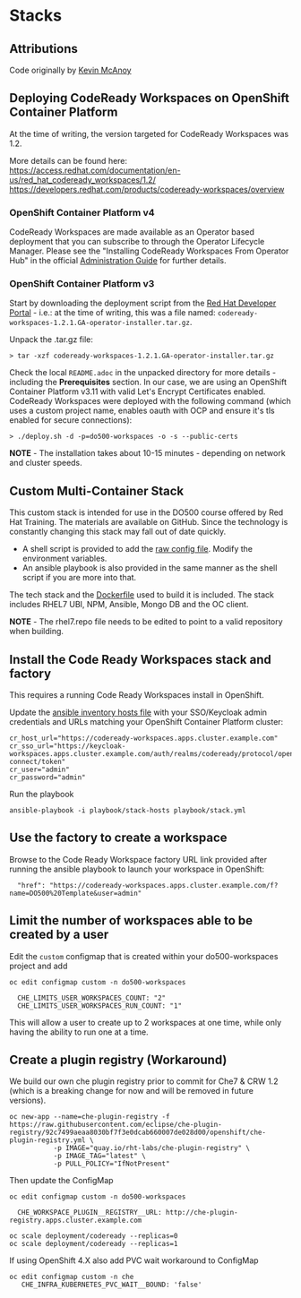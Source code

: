 # Stacks

## Attributions

Code originally by [Kevin McAnoy](https://github.com/mcanoy/ocp-examples/tree/master/codeready-workspaces)

## Deploying CodeReady Workspaces on OpenShift Container Platform

At the time of writing, the version targeted for CodeReady Workspaces was 1.2. 

More details can be found here:
https://access.redhat.com/documentation/en-us/red_hat_codeready_workspaces/1.2/
https://developers.redhat.com/products/codeready-workspaces/overview

### OpenShift Container Platform v4

CodeReady Workspaces are made available as an Operator based deployment that you can subscribe to through the Operator Lifecycle Manager. Please see the "Installing CodeReady Workspaces From Operator Hub" in the official [Administration Guide](https://access.redhat.com/documentation/en-us/red_hat_codeready_workspaces/1.2/html/administration_guide/index) for further details.

### OpenShift Container Platform v3

Start by downloading the deployment script from the [Red Hat Developer Portal](https://developers.redhat.com) - i.e.: at the time of writing, this was a file named: `codeready-workspaces-1.2.1.GA-operator-installer.tar.gz`. 

Unpack the .tar.gz file:
```
> tar -xzf codeready-workspaces-1.2.1.GA-operator-installer.tar.gz
```

Check the local `README.adoc` in the unpacked directory for more details - including the **Prerequisites** section. In our case, we are using an OpenShift Container Platform v3.11 with valid Let's Encrypt Certificates enabled. CodeReady Workspaces were deployed with the following command (which uses a custom project name, enables oauth with OCP and ensure it's tls enabled for secure connections):

```
> ./deploy.sh -d -p=do500-workspaces -o -s --public-certs
```

<p class="tip">
<b>NOTE</b> - The installation takes about 10-15 minutes - depending on network and cluster speeds. 
</p>

## Custom Multi-Container Stack

This custom stack is intended for use in the DO500 course offered by Red Hat Training. The materials are available on GitHub. Since the technology is constantly changing this stack may fall out of date quickly.

- A shell script is provided to add the [raw config file](do500-raw-config.json). Modify the environment variables.
- An ansible playbook is also provided in the same manner as the shell script if you are more into that.

The tech stack and the [Dockerfile](Dockerfile) used to build it is included. The stack includes RHEL7 UBI, NPM, Ansible, Mongo DB and the OC client.

<p class="tip">
<b>NOTE</b> - The rhel7.repo file needs to be edited to point to a valid repository when building.
</p>

## Install the Code Ready Workspaces stack and factory

This requires a running Code Ready Workspaces install in OpenShift.

Update the [ansible inventory hosts file](playbook/stack-hosts) with your SSO/Keycloak admin credentials and URLs matching your OpenShift Container Platform cluster:

```
cr_host_url="https://codeready-workspaces.apps.cluster.example.com"
cr_sso_url="https://keycloak-workspaces.apps.cluster.example.com/auth/realms/codeready/protocol/openid-connect/token"
cr_user="admin"
cr_password="admin"
```

Run the playbook
```
ansible-playbook -i playbook/stack-hosts playbook/stack.yml
```

## Use the factory to create a workspace

Browse to the Code Ready Workspace factory URL link provided after running the ansible playbook to launch your workspace in OpenShift:

```
  "href": "https://codeready-workspaces.apps.cluster.example.com/f?name=DO500%20Template&user=admin"
```

## Limit the number of workspaces able to be created by a user

Edit the `custom` configmap that is created within your do500-workspaces project and add

```
oc edit configmap custom -n do500-workspaces

  CHE_LIMITS_USER_WORKSPACES_COUNT: "2"
  CHE_LIMITS_USER_WORKSPACES_RUN_COUNT: "1"
```

This will allow a user to create up to 2 workspaces at one time, while only having the ability to run one at a time.

## Create a plugin registry (Workaround)

We build our own che plugin registry prior to commit for Che7 & CRW 1.2 (which is a breaking change for now and will be removed in future versions).

```
oc new-app --name=che-plugin-registry -f https://raw.githubusercontent.com/eclipse/che-plugin-registry/92c7499aeaa8030bf7f3e0dcab660007de028d00/openshift/che-plugin-registry.yml \
           -p IMAGE="quay.io/rht-labs/che-plugin-registry" \
           -p IMAGE_TAG="latest" \
           -p PULL_POLICY="IfNotPresent"
```

Then update the ConfigMap

```
oc edit configmap custom -n do500-workspaces

  CHE_WORKSPACE_PLUGIN__REGISTRY__URL: http://che-plugin-registry.apps.cluster.example.com

oc scale deployment/codeready --replicas=0
oc scale deployment/codeready --replicas=1
```

If using OpenShift 4.X also add PVC wait workaround to ConfigMap

```
oc edit configmap custom -n che
   CHE_INFRA_KUBERNETES_PVC_WAIT__BOUND: 'false'
```
